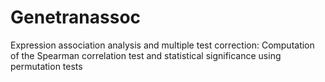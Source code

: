 # Genetranassoc
Expression association analysis and multiple test correction: Computation of the Spearman correlation test  and statistical significance using permutation tests
